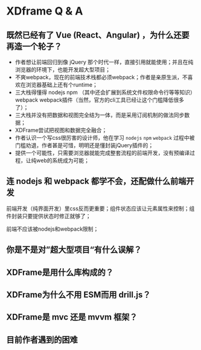 # XDframe Q & A

## 既然已经有了 Vue (React、Angular) ，为什么还要再造一个轮子？

* 作者想让前端回归到像 jQuery 那个时代一样，直接引用就能使用；并且在纯浏览器的环境下，也能开发超大型项目；
* 不爽webpack，现在的前端技术栈都必须webpack；作者是亲原生派，不喜欢在浏览器基础上还有个runtime；
* 三大栈得懂得 nodejs npm （其中还会扩展到系统文件权限命令行等等知识） webpack webpack插件（当然，官方的cli工具已经让这个门槛降低很多了）；
* 三大栈并没有把数据和视图完全结为一体，而是采用订阅机制的做法同步数据；
* XDFrame尝试把视图和数据完全融合；
* 作者认识一个写css很厉害的设计师，他在学习 `nodejs` `npm` `webpack` 过程中被门槛劝退，作者甚是可惜，明明还是懂封装jQuery插件的；
* 提供一个可能性，只需要浏览器就能完成整套流程的前端开发，没有预编译过程，让纯web的系统成为可能；

## 连 nodejs 和 webpack 都学不会，还配做什么前端开发

前端开发（纯界面开发）里css反而更重要；组件状态应该让元素属性来控制；组件封装只要提供状态时修正就够了；

前端不应该被nodejs和webpack限制；

## 你是不是对”超大型项目“有什么误解？

## XDFrame是用什么库构成的？

## XDFrame为什么不用 ESM而用 drill.js？

## XDFrame是 mvc 还是 mvvm 框架？

## 目前作者遇到的困难


